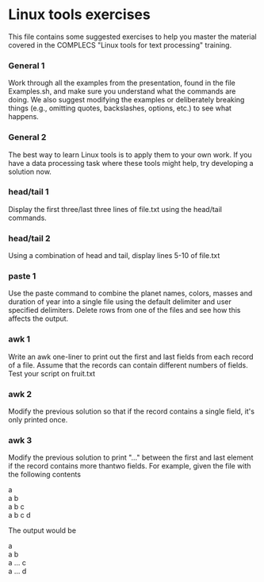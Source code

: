 # Linux tools exercises

This file contains some suggested exercises to help you master the
material covered in the COMPLECS "Linux tools for text processing"
training.

### General 1
Work through all the examples from the presentation, found in the
file Examples.sh, and make sure you understand what the commands are
doing. We also suggest modifying the examples or deliberately breaking
things (e.g., omitting quotes, backslashes, options, etc.) to see what
happens.

### General 2
The best way to learn Linux tools is to apply them to your own
work. If you have a data processing task where these tools might help,
try developing a solution now.

### head/tail 1
Display the first three/last three lines of file.txt using the
head/tail commands.

### head/tail 2
Using a combination of head and tail, display lines 5-10 of file.txt

### paste 1
Use the paste command to combine the planet names, colors,
masses and duration of year into a single file using the default
delimiter and user specified delimiters. Delete rows from one of the
files and see how this affects the output.

### awk 1
Write an awk one-liner to print out the first and last fields from
each record of a file. Assume that the records can contain different
numbers of fields. Test your script on fruit.txt

### awk 2
Modify the previous solution so that if the record contains a
single field, it's only printed once.

### awk 3
Modify the previous solution to print "..." between the first and
last element if the record contains more thantwo fields. For example,
given the file with the following contents

a  
a b  
a b c  
a b c d  

The output would be

a  
a b  
a ... c  
a ... d  


